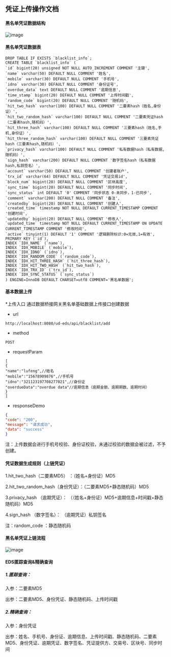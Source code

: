 ## 凭证上传操作文档

#### 黑名单凭证数据结构
![image](https://github.com/unitedata-org-public/UD-Release/blob/master/ud-eds/1.8.1/images/blacklist.png)

#### 黑名单凭证数据表
```
DROP TABLE IF EXISTS `blacklist_info`;
CREATE TABLE `blacklist_info` (
`id` bigint(20) unsigned NOT NULL AUTO_INCREMENT COMMENT '主键',
`name` varchar(50) DEFAULT NULL COMMENT '姓名',
`mobile` varchar(30) DEFAULT NULL COMMENT '手机号',
`idno` varchar(30) DEFAULT NULL COMMENT '身份证号',
`overdue_data` text DEFAULT NULL COMMENT '逾期信息',
`time_stamp` bigint(20) DEFAULT NULL COMMENT '上传时间戳',
`random_code` bigint(20) DEFAULT NULL COMMENT '随机码',
`hit_two_hash` varchar(100) DEFAULT NULL COMMENT '二要素hash（姓名,身份证）',
`hit_two_random_hash` varchar(100) DEFAULT NULL COMMENT '二要素凭证hash（二要素hash,随机码）',
`hit_three_hash` varchar(100) DEFAULT NULL COMMENT '三要素hash（姓名,手机,身份证）',
`hit_three_random_hash` varchar(100) DEFAULT NULL COMMENT '三要素凭证hash（三要素hash,随机码）',
`privacy_hash` varchar(100) DEFAULT NULL COMMENT '私有数据hash（私有数据,随机码）',
`sign_hash` varchar(200) DEFAULT NULL COMMENT '数字签名hash（私有数据hash,私钥签名）',
`account` varchar(50) DEFAULT NULL COMMENT '创建者账户',
`trx_id` varchar(64) DEFAULT NULL COMMENT '凭证交易id',
`block_num` bigint(20) DEFAULT NULL COMMENT '区块高度',
`sync_time` bigint(20) DEFAULT NULL COMMENT '同步时间',
`sync_status` int DEFAULT '0' COMMENT '同步状态 0-未同步，1-已同步',
`comment` varchar(200) DEFAULT NULL COMMENT '备注',
`createdby` bigint(20) DEFAULT NULL COMMENT '创建人',
`created_time` timestamp NOT NULL DEFAULT CURRENT_TIMESTAMP COMMENT '创建时间',
`updatedby` bigint(20) DEFAULT NULL COMMENT '修改人',
`updated_time` timestamp NOT NULL DEFAULT CURRENT_TIMESTAMP ON UPDATE CURRENT_TIMESTAMP COMMENT '修改时间',
`active` tinyint(1) DEFAULT '1' COMMENT '逻辑删除标识:0=无效,1=有效',
PRIMARY KEY (`id`),
INDEX `IDX_NAME` (`name`),
INDEX `IDX_MOBILE` (`mobile`),
INDEX `IDX_IDNO` (`idno`),
INDEX `IDX_RANDOM_CODE` (`random_code`),
INDEX `IDX_HIT_THREE_HASH` (`hit_three_hash`),
INDEX `IDX_HIT_TWO_HASH` (`hit_two_hash`),
INDEX `IDX_TRX_ID` (`trx_id`),
INDEX `IDX_SYNC_STATUS` (`sync_status`)
) ENGINE=InnoDB DEFAULT CHARSET=utf8 COMMENT='黑名单数据';
```
#### 基本数据上传
*上传入口
通过数据桥接网关黑名单基础数据上传接口创建数据
* url
```
http://localhost:8080/ud-eds/api/blacklist/add
```
* method

```
POST
```
* requestParam

```
[
{
"name":"lufeng",//姓名
"mobile":"15678909876",//手机号
"idno":"321123197708277021",//身份证
"overdueData":"overdue data"//逾期信息（逾期金额、逾期期数、逾期时间）
}
]
```
* responseDemo

```json
{
"code": "200",
"message": "请求成功",
"data": "success"
}
```
注：上传数据会进行手机号校验、身份证校验，未通过校验的数据会被过滤，不予创建。

#### 凭证数据生成规则（上链凭证）
1.hit_two_hash（二要素MD5） ：（姓名+身份证）MD5

2.hit_two_random_hash（身份凭证）：（二要素MD5+静态随机码）MD5

3.privacy_hash （逾期凭证）： （（姓名+身份证）MD5+逾期信息+时间戳+静态随机码）MD5 

4.sign_hash （数字签名）： （逾期凭证）私钥签名

注：random_code ：静态随机码

#### 黑名单凭证上链流程
![image](https://github.com/unitedata-org-public/UD-Release/blob/master/ud-eds/1.8.1/images/proof.png)

#### EDS匿踪查询&精确查询

##### 1.匿踪查询：
入参：二要素MD5

出参：二要素MD5、身份凭证、静态随机码、上传时间戳

##### 2.精确查询：
入参：身份凭证

出参：姓名、手机号、身份证、逾期信息、上传时间戳、静态随机码、二要素MD5、身份凭证、逾期凭证、数字签名、凭证提供方、交易号、区块号、同步时间
